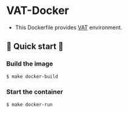 # VAT-Docker

* This Dockerfile provides [VAT](https://github.com/visipedia/annotation_tools) environment.

## :man_dancing: Quick start :dancer:

### Build the image 

```sh
$ make docker-build
```

### Start the container

```sh
$ make docker-run
```

